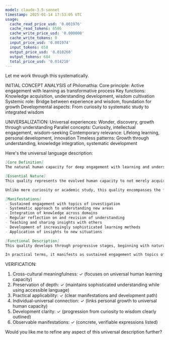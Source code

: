 ```yaml
---
model: claude-3.5-sonnet
timestamp: 2025-01-14 17:53:05 UTC
usage:
  cache_read_price_usd: '0.001976'
  cache_read_tokens: 6586
  cache_write_price_usd: '0.000000'
  cache_write_tokens: 0
  input_price_usd: '0.001974'
  input_tokens: 658
  output_price_usd: '0.010260'
  output_tokens: 684
  total_price_usd: '0.014210'
---
```


Let me work through this systematically.

INITIAL CONCEPT ANALYSIS of Philomathia:
Core principle: Active engagement with learning as transformative process
Key functions: Knowledge acquisition, understanding development, wisdom cultivation
Systemic role: Bridge between experience and wisdom, foundation for growth
Developmental aspects: From curiosity to systematic study to integrated wisdom

UNIVERSALIZATION:
Universal experiences: Wonder, discovery, growth through understanding
Parallel concepts: Curiosity, intellectual engagement, wisdom-seeking
Contemporary relevance: Lifelong learning, personal development, innovation
Timeless patterns: Growth through understanding, knowledge integration, systematic development

Here's the universal language description:

```markdown
[Core Definition]
The natural human capacity for deep engagement with learning and understanding, expressed through sustained curiosity, systematic investigation, and integration of knowledge. It manifests as an active love for discovery that transforms both the learner and their understanding of reality.

[Essential Nature]
This quality represents the evolved human capacity to not merely acquire information, but to engage deeply with understanding itself. It combines natural curiosity with disciplined inquiry, moving beyond simple fact-gathering to profound comprehension. At its core, it's the drive that turns experience into wisdom through active engagement with knowledge.

Unlike mere curiosity or academic study, this quality encompasses the full spectrum of human learning capacity - from sensory observation through analytical understanding to wisdom integration. It operates as both an orientation toward experience and a systematic approach to understanding, continuously transforming both knowledge and knower.

[Manifestations]
- Sustained engagement with topics of investigation
- Systematic approach to understanding new areas
- Integration of knowledge across domains
- Regular reflection on and revision of understanding
- Teaching and sharing insights with others
- Development of increasingly sophisticated learning methods
- Application of insights to new situations

[Functional Description]
This quality develops through progressive stages, beginning with natural curiosity and evolving through structured investigation to integrated wisdom. It operates by maintaining active engagement with both the process and content of learning, creating feedback loops that deepen understanding while developing more sophisticated learning capabilities. The quality becomes self-reinforcing as greater understanding reveals new areas for investigation and improved methods for learning.

In practical terms, it manifests as sustained engagement with topics of interest, systematic approaches to investigation, and regular integration of new knowledge into existing understanding. It leads to both expanded knowledge and enhanced learning capacity, expressing itself through improved ability to understand complex systems, recognize patterns, and apply insights across domains. This quality transforms both what we know and how we learn.
```

VERIFICATION:
1. Cross-cultural meaningfulness: ✓ (focuses on universal human learning capacity)
2. Preservation of depth: ✓ (maintains sophisticated understanding while using accessible language)
3. Practical applicability: ✓ (clear manifestations and development path)
4. Individual-universal connection: ✓ (links personal growth to universal human capacity)
5. Development clarity: ✓ (progression from curiosity to wisdom clearly outlined)
6. Observable manifestations: ✓ (concrete, verifiable expressions listed)

Would you like me to refine any aspect of this universal description further?